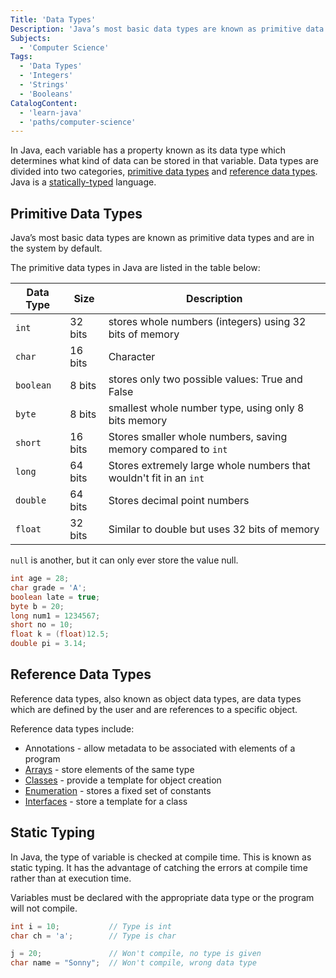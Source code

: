 ```yaml
---
Title: 'Data Types'
Description: 'Java’s most basic data types are known as primitive data types and are in the system by default.'
Subjects:
  - 'Computer Science'
Tags:
  - 'Data Types'
  - 'Integers'
  - 'Strings'
  - 'Booleans'
CatalogContent:
  - 'learn-java'
  - 'paths/computer-science'
---
```


In Java, each variable has a property known as its data type which determines what kind of data can be stored in that variable. Data types are divided into two categories, [primitive data types](#primitive-data-types) and [reference data types](#reference-data-types). Java is a [statically-typed](#static-typing) language.

## Primitive Data Types

Java’s most basic data types are known as primitive data types and are in the system by default.

The primitive data types in Java are listed in the table below:

| Data Type |  Size   | Description                                                        |
| --------- | ------- | ------------------------------------------------------------------ |
|`int`      | 32 bits | stores whole numbers (integers) using 32 bits of memory            |
|`char`     | 16 bits | Character                                                          |
|`boolean`  | 8 bits  | stores only two possible values: True and False                    |
|`byte`     | 8 bits  | smallest whole number type, using only 8 bits memory               |
|`short`    | 16 bits | Stores smaller whole numbers, saving memory compared to `int`      |
|`long`     | 64 bits | Stores extremely large whole numbers that wouldn't fit in an `int` |
|`double`   | 64 bits | Stores decimal point numbers                                       |
|`float`    | 32 bits | Similar to double but uses 32 bits of memory                       |

`null` is another, but it can only ever store the value null.

```java
int age = 28;
char grade = 'A';
boolean late = true;
byte b = 20;
long num1 = 1234567;
short no = 10;
float k = (float)12.5;
double pi = 3.14;
```

## Reference Data Types

Reference data types, also known as object data types, are data types which are defined by the user and are references to a specific object.

Reference data types include:

- Annotations - allow metadata to be associated with elements of a program
- [Arrays](https://www.codecademy.com/resources/docs/java/arrays) - store elements of the same type
- [Classes](https://www.codecademy.com/resources/docs/java/classes) - provide a template for object creation
- [Enumeration](https://www.codecademy.com/resources/docs/java/enums) - stores a fixed set of constants
- [Interfaces](https://www.codecademy.com/resources/docs/java/interfaces) - store a template for a class

## Static Typing

In Java, the type of variable is checked at compile time. This is known as static typing. It has the advantage of catching the errors at compile time rather than at execution time.

Variables must be declared with the appropriate data type or the program will not compile.

```java
int i = 10;           // Type is int
char ch = 'a';        // Type is char

j = 20;               // Won't compile, no type is given
char name = "Sonny";  // Won't compile, wrong data type
```
